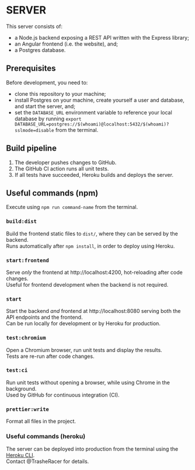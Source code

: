 # SERVER

This server consists of:

- a Node.js backend exposing a REST API written with the Express library;
- an Angular frontend (i.e. the website), and;
- a Postgres database.

## Prerequisites

Before development, you need to:

- clone this repository to your machine;
- install Postgres on your machine, create yourself a user and database, and start the server, and;
- set the `DATABASE_URL` environment variable to reference your local database by running `export DATABASE_URL=postgres://$(whoami)@localhost:5432/$(whoami)?sslmode=disable` from the terminal.

## Build pipeline

1. The developer pushes changes to GitHub.
2. The GitHub CI action runs all unit tests.
3. If all tests have succeeded, Heroku builds and deploys the server.

## Useful commands (npm)

Execute using `npm run command-name` from the terminal.

### `build:dist`

Build the frontend static files to `dist/`, where they can be served by the backend.  
Runs automatically after `npm install`, in order to deploy using Heroku.

### `start:frontend`

Serve _only_ the frontend at http://localhost:4200, hot-reloading after code changes.  
Useful for frontend development when the backend is not required.

### `start`

Start the backend _and_ frontend at http://localhost:8080 serving both the API endpoints and the frontend.  
Can be run locally for development or by Heroku for production.

### `test:chromium`

Open a Chromium browser, run unit tests and display the results.  
Tests are re-run after code changes.

### `test:ci`

Run unit tests without opening a browser, while using Chrome in the background.  
Used by GitHub for continuous integration (CI).

### `prettier:write`

Format all files in the project.

### Useful commands (heroku)

The server can be deployed into production from the terminal using the [Heroku CLI](https://devcenter.heroku.com/articles/heroku-cli).  
Contact @TrasheRacer for details.
